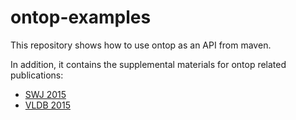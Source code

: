 ontop-examples
==============

This repository shows how to use ontop as an API from maven.

In addition, it contains the supplemental materials  for ontop related publications:


- [SWJ 2015](swj-2015)
- [VLDB 2015](vldb-2015)
